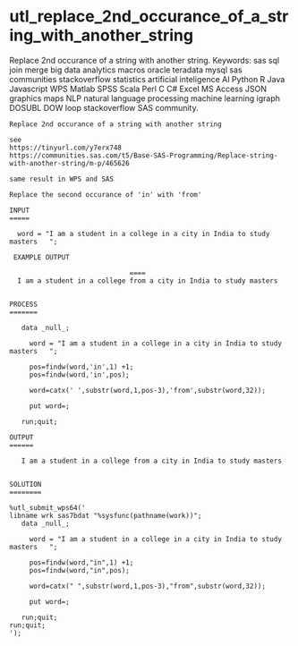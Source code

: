 # utl_replace_2nd_occurance_of_a_string_with_another_string
Replace 2nd occurance of a string with another string.  Keywords: sas sql join merge big data analytics macros oracle teradata mysql sas communities stackoverflow statistics artificial inteligence AI Python R Java Javascript WPS Matlab SPSS Scala Perl C C# Excel MS Access JSON graphics maps NLP natural language processing machine learning igraph DOSUBL DOW loop stackoverflow SAS community.

    Replace 2nd occurance of a string with another string

    see
    https://tinyurl.com/y7erx748
    https://communities.sas.com/t5/Base-SAS-Programming/Replace-string-with-another-string/m-p/465626

    same result in WPS and SAS

    Replace the second occurance of 'in' with 'from'

    INPUT
    =====

      word = "I am a student in a college in a city in India to study masters   ";

     EXAMPLE OUTPUT

                                  ====
      I am a student in a college from a city in India to study masters


    PROCESS
    =======

       data _null_;

         word = "I am a student in a college in a city in India to study masters   ";

         pos=findw(word,'in',1) +1;
         pos=findw(word,'in',pos);

         word=catx(' ',substr(word,1,pos-3),'from',substr(word,32));

         put word=;

       run;quit;

    OUTPUT
    ======

       I am a student in a college from a city in India to study masters


    SOLUTION
    ========

    %utl_submit_wps64('
    libname wrk sas7bdat "%sysfunc(pathname(work))";
       data _null_;

         word = "I am a student in a college in a city in India to study masters   ";

         pos=findw(word,"in",1) +1;
         pos=findw(word,"in",pos);

         word=catx(" ",substr(word,1,pos-3),"from",substr(word,32));

         put word=;

       run;quit;
    run;quit;
    ');
